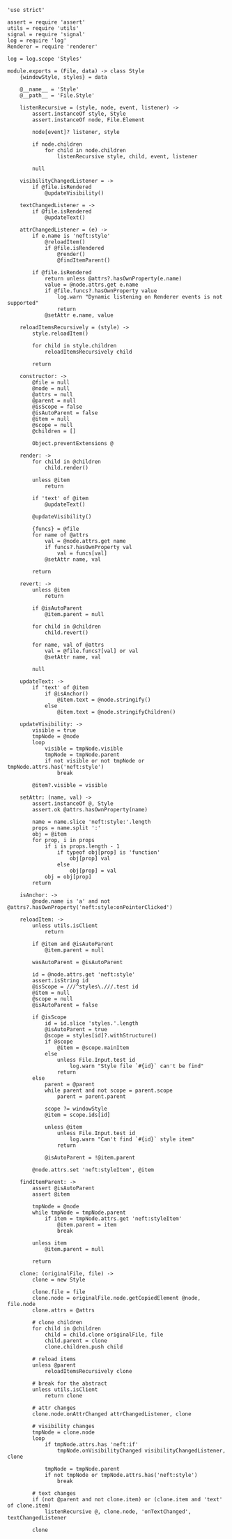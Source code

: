 	'use strict'

	assert = require 'assert'
	utils = require 'utils'
	signal = require 'signal'
	log = require 'log'
	Renderer = require 'renderer'

	log = log.scope 'Styles'

	module.exports = (File, data) -> class Style
		{windowStyle, styles} = data

		@__name__ = 'Style'
		@__path__ = 'File.Style'

		listenRecursive = (style, node, event, listener) ->
			assert.instanceOf style, Style
			assert.instanceOf node, File.Element

			node[event]? listener, style

			if node.children
				for child in node.children
					listenRecursive style, child, event, listener

			null

		visibilityChangedListener = ->
			if @file.isRendered
				@updateVisibility()

		textChangedListener = ->
			if @file.isRendered
				@updateText()

		attrChangedListener = (e) ->
			if e.name is 'neft:style'
				@reloadItem()
				if @file.isRendered
					@render()
					@findItemParent()

			if @file.isRendered
				return unless @attrs?.hasOwnProperty(e.name)
				value = @node.attrs.get e.name
				if @file.funcs?.hasOwnProperty value
					log.warn "Dynamic listening on Renderer events is not supported"
					return
				@setAttr e.name, value

		reloadItemsRecursively = (style) ->
			style.reloadItem()

			for child in style.children
				reloadItemsRecursively child

			return

		constructor: ->
			@file = null
			@node = null
			@attrs = null
			@parent = null
			@isScope = false
			@isAutoParent = false
			@item = null
			@scope = null
			@children = []

			Object.preventExtensions @

		render: ->
			for child in @children
				child.render()

			unless @item
				return

			if 'text' of @item
				@updateText()

			@updateVisibility()

			{funcs} = @file
			for name of @attrs
				val = @node.attrs.get name
				if funcs?.hasOwnProperty val
					val = funcs[val]
				@setAttr name, val

			return

		revert: ->
			unless @item
				return

			if @isAutoParent
				@item.parent = null

			for child in @children
				child.revert()

			for name, val of @attrs
				val = @file.funcs?[val] or val
				@setAttr name, val

			null

		updateText: ->
			if 'text' of @item
				if @isAnchor()
					@item.text = @node.stringify()
				else
					@item.text = @node.stringifyChildren()

		updateVisibility: ->
			visible = true
			tmpNode = @node
			loop
				visible = tmpNode.visible
				tmpNode = tmpNode.parent
				if not visible or not tmpNode or tmpNode.attrs.has('neft:style')
					break

			@item?.visible = visible

		setAttr: (name, val) ->
			assert.instanceOf @, Style
			assert.ok @attrs.hasOwnProperty(name)

			name = name.slice 'neft:style:'.length
			props = name.split ':'
			obj = @item
			for prop, i in props
				if i is props.length - 1
					if typeof obj[prop] is 'function'
						obj[prop] val
					else
						obj[prop] = val
				obj = obj[prop]
			return

		isAnchor: ->
			@node.name is 'a' and not @attrs?.hasOwnProperty('neft:style:onPointerClicked')

		reloadItem: ->
			unless utils.isClient
				return

			if @item and @isAutoParent
				@item.parent = null

			wasAutoParent = @isAutoParent

			id = @node.attrs.get 'neft:style'
			assert.isString id
			@isScope = ///^styles\.///.test id
			@item = null
			@scope = null
			@isAutoParent = false

			if @isScope
				id = id.slice 'styles.'.length
				@isAutoParent = true
				@scope = styles[id]?.withStructure()
				if @scope
					@item = @scope.mainItem
				else
					unless File.Input.test id
						log.warn "Style file `#{id}` can't be find"
					return
			else
				parent = @parent
				while parent and not scope = parent.scope
					parent = parent.parent

				scope ?= windowStyle
				@item = scope.ids[id]

				unless @item
					unless File.Input.test id
						log.warn "Can't find `#{id}` style item"
					return

				@isAutoParent = !@item.parent

			@node.attrs.set 'neft:styleItem', @item

		findItemParent: ->
			assert @isAutoParent
			assert @item

			tmpNode = @node
			while tmpNode = tmpNode.parent
				if item = tmpNode.attrs.get 'neft:styleItem'
					@item.parent = item
					break

			unless item
				@item.parent = null

			return

		clone: (originalFile, file) ->
			clone = new Style

			clone.file = file
			clone.node = originalFile.node.getCopiedElement @node, file.node
			clone.attrs = @attrs

			# clone children
			for child in @children
				child = child.clone originalFile, file
				child.parent = clone
				clone.children.push child

			# reload items
			unless @parent
				reloadItemsRecursively clone

			# break for the abstract
			unless utils.isClient
				return clone

			# attr changes
			clone.node.onAttrChanged attrChangedListener, clone

			# visibility changes
			tmpNode = clone.node
			loop
				if tmpNode.attrs.has 'neft:if'
					tmpNode.onVisibilityChanged visibilityChangedListener, clone

				tmpNode = tmpNode.parent
				if not tmpNode or tmpNode.attrs.has('neft:style')
					break

			# text changes
			if (not @parent and not clone.item) or (clone.item and 'text' of clone.item)
				listenRecursive @, clone.node, 'onTextChanged', textChangedListener

			clone

